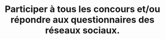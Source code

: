 ---
category: category-F3gC3Ox-MJpGbDCgSltLP
goodPractices:
- good-practice-2dvUy2NQw5w9X6A41Q0D1
risks:
- Devenir une victime privilégiée d’escroquerie ou de phishing (quelqu’un se fait
  passer pour un organisme ou une personne de confiance dans un but malveillant de
  recueillir des informations personnelles).
title: Participer à tous les concours et/ou répondre aux questionnaires des réseaux
  sociaux.
uuid: vulnerability-OvmwNTtdXaCr9yhQKAwj4
visibleInCms: true
---